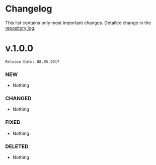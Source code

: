 # Changelog
This list contains only most important changes. Detailed change in the [repository log](https://github.com/mobicms/mobicms-http/commits/).

# v.1.0.0  
`Release Date: 08.05.2017`

### NEW
- Nothing
  
### CHANGED
- Nothing

### FIXED
- Nothing
  
### DELETED
- Nothing
